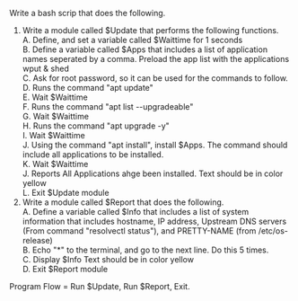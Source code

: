 Write a bash scrip that does the following.

1.  Write a module called $Update that performs the following functions.  
    A. Define, and set a variable called $Waittime for 1 seconds  
    B. Define a variable called $Apps that includes a list of application names seperated by a comma. Preload the app list with the applications wput & shed  
    C. Ask for root password, so it can be used for the commands to follow.  
    D. Runs the command "apt update"  
    E. Wait $Waittime  
    F. Runs the command "apt list --upgradeable"  
    G. Wait $Waittime  
    H. Runs the command "apt upgrade -y"  
    I. Wait $Waittime  
    J. Using the command "apt install", install $Apps. The command should include all applications to be installed.  
    K. Wait $Waittime  
    J. Reports All Applications ahge been installed. Text should be in color yellow  
    L. Exit $Update module
2.  Write a module called $Report that does the following.  
    A. Define a variable called $Info that includes a list of system information that includes hostname, IP address, Upstream DNS servers (From command "resolvectl status"), and PRETTY-NAME (from /etc/os-release)  
    B. Echo "\*" to the terminal, and go to the next line. Do this 5 times.  
    C. Display $Info Text should be in color yellow  
    D. Exit $Report module

Program Flow = Run $Update, Run $Report, Exit.